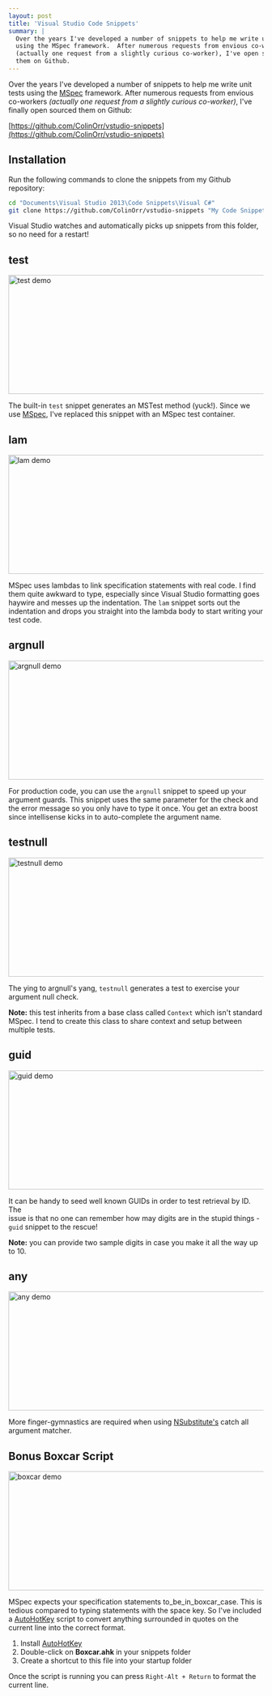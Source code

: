 ```yaml
---
layout: post
title: 'Visual Studio Code Snippets'
summary: |
  Over the years I've developed a number of snippets to help me write unit tests
  using the MSpec framework.  After numerous requests from envious co-workers
  (actually one request from a slightly curious co-worker), I've open sourced
  them on Github.
---
```

Over the years I've developed a number of snippets to help me write unit tests
using the [MSpec][1] framework.  After numerous requests from envious co-workers
*(actually one request from a slightly curious co-worker)*, I've finally open
sourced them on Github:

[https://github.com/ColinOrr/vstudio-snippets](https://github.com/ColinOrr/vstudio-snippets)

Installation
------------
Run the following commands to clone the snippets from my Github repository:

```bash
cd "Documents\Visual Studio 2013\Code Snippets\Visual C#"
git clone https://github.com/ColinOrr/vstudio-snippets "My Code Snippets"
```

Visual Studio watches and automatically picks up snippets from this folder, so
no need for a restart!

test
----
<img alt="test demo" width="720" height="235" data-video="/public/images/visual-studio-code-snippets/test.gif" />

The built-in `test` snippet generates an MSTest method (yuck!).  Since we use
[MSpec][1], I've replaced this snippet with an MSpec test container.

lam
---
<img alt="lam demo" width="720" height="235" data-video="/public/images/visual-studio-code-snippets/lam.gif" />

MSpec uses lambdas to link specification statements with real code.  I find them
quite awkward to type, especially since Visual Studio formatting goes haywire
and messes up the indentation.  The `lam` snippet sorts out the indentation and
drops you straight into the lambda body to start writing your test code.

argnull
-------
<img alt="argnull demo" width="720" height="235" data-video="/public/images/visual-studio-code-snippets/argnull.gif" />

For production code, you can use the `argnull` snippet to speed up your argument
guards.  This snippet uses the same parameter for the check and the error
message so you only have to type it once.  You get an extra boost since
intellisense kicks in to auto-complete the argument name.

testnull
--------
<img alt="testnull demo" width="720" height="235" data-video="/public/images/visual-studio-code-snippets/testnull.gif" />

The ying to argnull's yang, `testnull` generates a test to exercise your
argument null check.

**Note:** this test inherits from a base class called `Context` which isn't
standard MSpec.  I tend to create this class to share context and setup between
multiple tests.

guid
----
<img alt="guid demo" width="720" height="235" data-video="/public/images/visual-studio-code-snippets/guid.gif" />

It can be handy to seed well known GUIDs in order to test retrieval by ID.  The  
issue is that no one can remember how may digits are in the stupid things -
`guid` snippet to the rescue!

**Note:** you can provide two sample digits in case you make it all the way up
to 10.

any
---
<img alt="any demo" width="720" height="235" data-video="/public/images/visual-studio-code-snippets/any.gif" />

More finger-gymnastics are required when using [NSubstitute's][2] catch all
argument matcher.

Bonus Boxcar Script
-------------------
<img alt="boxcar demo" width="720" height="235" data-video="/public/images/visual-studio-code-snippets/boxcar.gif" />

MSpec expects your specification statements to\_be\_in\_boxcar\_case.  This is
tedious compared to typing statements with the space key.  So I've included a
[AutoHotKey][3] script to convert anything surrounded in quotes on the current
line into the correct format.

  1. Install [AutoHotKey][3]
  2. Double-click on **Boxcar.ahk** in your snippets folder
  3. Create a shortcut to this file into your startup folder

Once the script is running you can press `Right-Alt + Return` to format the
current line.

[1]: https://github.com/machine/machine.specifications
[2]: http://nsubstitute.github.io
[3]: https://autohotkey.com
